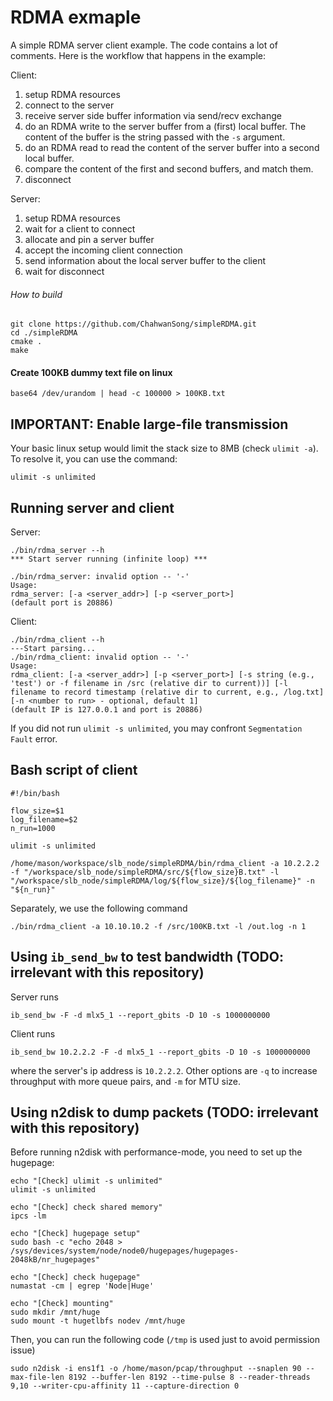 # RDMA exmaple

A simple RDMA server client example. The code contains a lot of comments. Here is the workflow that happens in the example: 

Client: 
  1. setup RDMA resources   
  2. connect to the server 
  3. receive server side buffer information via send/recv exchange 
  4. do an RDMA write to the server buffer from a (first) local buffer. The content of the buffer is the string passed with the `-s` argument. 
  5. do an RDMA read to read the content of the server buffer into a second local buffer. 
  6. compare the content of the first and second buffers, and match them. 
  7. disconnect 

Server: 
  1. setup RDMA resources 
  2. wait for a client to connect 
  3. allocate and pin a server buffer
  4. accept the incoming client connection 
  5. send information about the local server buffer to the client 
  6. wait for disconnect

###### How to build     
```shell
git clone https://github.com/ChahwanSong/simpleRDMA.git
cd ./simpleRDMA
cmake .
make
``` 
 
#### Create 100KB dummy text file on linux
```shell
base64 /dev/urandom | head -c 100000 > 100KB.txt
```

## IMPORTANT: Enable large-file transmission
Your basic linux setup would limit the stack size to 8MB (check `ulimit -a`). To resolve it, you can use the command:
```shell
ulimit -s unlimited
```

## Running server and client
Server:
```shell
./bin/rdma_server --h
*** Start server running (infinite loop) ***

./bin/rdma_server: invalid option -- '-'
Usage:
rdma_server: [-a <server_addr>] [-p <server_port>]
(default port is 20886)
```

Client:
```shell
./bin/rdma_client --h
---Start parsing...
./bin/rdma_client: invalid option -- '-'
Usage:
rdma_client: [-a <server_addr>] [-p <server_port>] [-s string (e.g., 'test') or -f filename in /src (relative dir to current))] [-l filename to record timestamp (relative dir to current, e.g., /log.txt] [-n <number to run> - optional, default 1]
(default IP is 127.0.0.1 and port is 20886)
```

If you did not run `ulimit -s unlimited`, you may confront `Segmentation Fault` error. 

## Bash script of client
```shell
#!/bin/bash

flow_size=$1
log_filename=$2
n_run=1000

ulimit -s unlimited

/home/mason/workspace/slb_node/simpleRDMA/bin/rdma_client -a 10.2.2.2 -f "/workspace/slb_node/simpleRDMA/src/${flow_size}B.txt" -l "/workspace/slb_node/simpleRDMA/log/${flow_size}/${log_filename}" -n "${n_run}"
```

Separately, we use the following command
```shell
./bin/rdma_client -a 10.10.10.2 -f /src/100KB.txt -l /out.log -n 1
```

## Using `ib_send_bw` to test bandwidth (TODO: irrelevant with this repository)
Server runs
```shell
ib_send_bw -F -d mlx5_1 --report_gbits -D 10 -s 1000000000
```
Client runs
```shell
ib_send_bw 10.2.2.2 -F -d mlx5_1 --report_gbits -D 10 -s 1000000000
```
where the server's ip address is `10.2.2.2`. Other options are `-q` to increase throughput with more queue pairs, and `-m` for MTU size.

## Using n2disk to dump packets (TODO: irrelevant with this repository)
Before running n2disk with performance-mode, you need to set up the hugepage:
```shell
echo "[Check] ulimit -s unlimited"
ulimit -s unlimited

echo "[Check] check shared memory"
ipcs -lm

echo "[Check] hugepage setup"
sudo bash -c "echo 2048 > /sys/devices/system/node/node0/hugepages/hugepages-2048kB/nr_hugepages"

echo "[Check] check hugepage"
numastat -cm | egrep 'Node|Huge'

echo "[Check] mounting"
sudo mkdir /mnt/huge
sudo mount -t hugetlbfs nodev /mnt/huge
```

Then, you can run the following code (`/tmp` is used just to avoid permission issue)

```
sudo n2disk -i ens1f1 -o /home/mason/pcap/throughput --snaplen 90 --max-file-len 8192 --buffer-len 8192 --time-pulse 8 --reader-threads 9,10 --writer-cpu-affinity 11 --capture-direction 0
```

